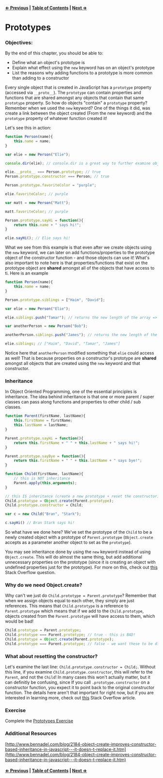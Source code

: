 #### [⇐ Previous](./07-constructor-functions.md) | [Table of Contents](./../readme.md) | [Next ⇒](./09-intermediate-oop.md)

# Prototypes

### Objectives:

By the end of this chapter, you should be able to:

- Define what an object's prototype is
- Explain what effect using the `new` keyword has on an object's prototype
- List the reasons why adding functions to a prototype is more common than adding to a constructor

Every single object that is created in JavaScript has a `prototype` property (accessed via `__proto__`). The `prototype` can contain properties and functions that are shared amongst any objects that contain that same `prototype` property. So how do objects "contain" a `prototype` property? Remember when we used the `new` keyword? One of the things it did, was create a link between the object created (From the new keyword) and the `prototype` property of whatever function created it!

Let's see this in action:

```javascript
function Person(name){
    this.name = name;
}

var elie = new Person("Elie");

console.dir(elie); // console.dir is a great way to further examine objects

elie.__proto__ === Person.prototype; // true
Person.prototype.constructor === Person; // true

Person.prototype.favoriteColor = "purple";

elie.favoriteColor; // purple

var matt = new Person("Matt");

matt.favoriteColor; // purple

Person.prototype.sayHi = function(){
    return this.name + " says hi!";
}

elie.sayHi(); // Elie says hi!
```

What we see from this example is that even after we create objects using the `new` keyword, we can later on add functions/properties to the prototype object of the constructor function - and those objects can use it! What's also important to note here is that properties/functions that exist on the prototype object are **shared** amongst all of the objects that have access to ti. Here is an example

```javascript
function Person(name){
    this.name = name;
}

Person.prototype.siblings = ["Haim", "David"];

var elie = new Person("Elie");

elie.siblings.push("Tamar"); // returns the new length of the array => 3

var anotherPerson = new Person("Bob");

anotherPerson.siblings.push("James"); // returns the new length of the array => 4

elie.siblings; // ["Haim", "David", "Tamar", "James"]
```

Notice here that `anotherPerson` modified something that `elie` could access as well! That is because properties on a constructor's prototype are **shared** amongst all objects that are created using the `new` keyword and that constructor. 

### Inheritance

In Object Oriented Programming, one of the essential principles is inheritance. The idea behind inheritance is that one or more parent / super classes can pass along functions and properties to other child / sub classes. 

```javascript
function Parent(firstName, lastName){
    this.firstName = firstName;
    this.lastName = lastName;
}

Parent.prototype.sayHi = function(){
    return this.firstName + " " + this.lastName + " says hi!";
}

Parent.prototype.sayBye = function(){
    return this.firstName + " " + this.lastName + " says bye!"; 
}

function Child(firstName, lastName){
    // this is NOT inheritance
    Parent.apply(this,arguments);
}

// this IS inheritance (create a new prototype + reset the constructor)
Child.prototype = Object.create(Parent.prototype);
Child.prototype.constructor = Child;

var c = new Child("Bran", "Stark");

c.sayHi() // Bran Stark says hi!
```

So what have we done here? We've set the prototype of the `Child` to be a newly created object with a prototype of `Parent.prototype` (`Object.create` accepts as a parameter another object to set as the `prototype`).

You may see inheritance done by using the `new` keyword instead of using `Object.create`. This will do almost the same thing, but add additional unnecessary properties on the prototype (since it is creating an object with undefined properties just for the prototype). For more on this, check out [this](http://stackoverflow.com/questions/13040684/javascript-inheritance-object-create-vs-new) Stack Overflow question.

### Why do we need Object.create?

Why can't we just do `Child.prototype = Parent.prototype`? Remember that when we assign objects equal to each other, they simply are just references. This means that `Child.prototype` is a reference to `Parent.prototype` which means that if we add to the `Child.prototype`, objects created from the `Parent.prototype` will have access to them, which would be bad!

```javascript
Child.prototype = Parent.prototype;
Child.prototype === Parent.prototype; // true - this is BAD!
Child.prototype = Object.create(Parent.prototype);
Child.prototype === Parent.prototype; // false - we want these to be different
```

### What about resetting the constructor?

Let's examine the last line: `Child.prototype.constructor = Child;`. Without this line, if you examine `Child.prototype.constructor`, this will refer to the `Parent`, and not the `Child`! In many cases this won't actually matter, but it can definitly be confusing, since If you call `.prototype.constructor` on a constructor function, you expect it to point back to the original constructor function. The details here aren't that important for right now, but if you are interested in learning more, check out [this](http://stackoverflow.com/questions/8453887/why-is-it-necessary-to-set-the-prototype-constructor) Stack Overflow article.

### Exercise

Complete the [Prototypes Exercise](https://github.com/rithmschool/intermediate_js_exercises/tree/master/prototypes_exercise)

### Additional Resources

[http://www.bennadel.com/blog/2184-object-create-improves-constructor-based-inheritance-in-javascript---it-doesn-t-replace-it.htm](http://www.bennadel.com/blog/2184-object-create-improves-constructor-based-inheritance-in-javascript---it-doesn-t-replace-it.htm)

#### [⇐ Previous](./07-intermediate-oop.md) | [Table of Contents](./../readme.md) | [Next ⇒](./09-es2015.md)